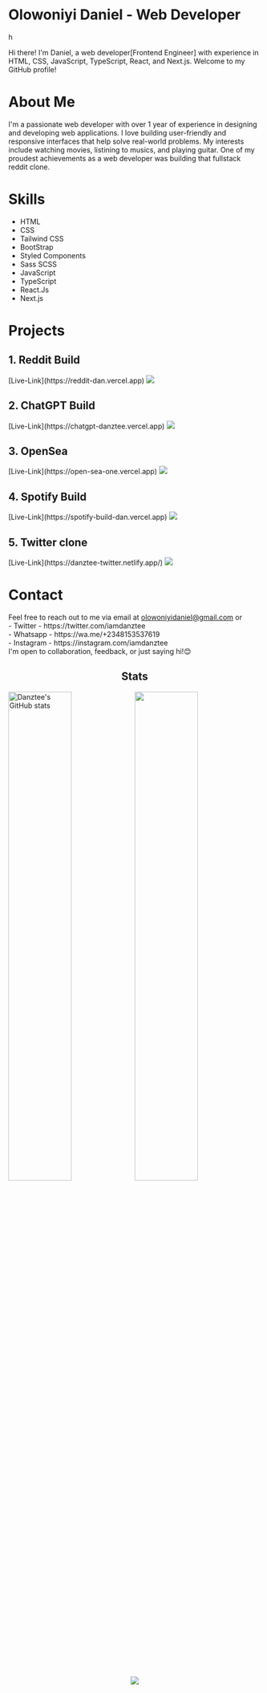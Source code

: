<h1>Olowoniyi Daniel - Web Developer</h1>
h
<p>Hi there! I'm Daniel, a web developer[Frontend Engineer] with experience in HTML, CSS, JavaScript, TypeScript, React, and Next.js. Welcome to my GitHub profile!
</p>

<h1>About Me</h1>
<p>I'm a passionate web developer with over 1 year of experience in designing and developing web applications. I love building user-friendly and responsive interfaces that help solve real-world problems. My interests include watching movies, listining to musics, and playing guitar. One of my proudest achievements as a web developer was building that fullstack reddit clone.</p>

<h1>Skills</h1>
<ul>
  <li>HTML</li>
  <li>CSS</li>
  <li>Tailwind CSS</li>
  <li>BootStrap</li>
  <li>Styled Components</li>
  <li>Sass SCSS</li>
  <li>JavaScript</li>
  <li>TypeScript</li>
  <li>React.Js</li>
  <li>Next.js</li>
</ul>

<h1>Projects</h1>
<h2>1. Reddit Build</h2>
[Live-Link](https://reddit-dan.vercel.app)
<img src='https://res.cloudinary.com/dhr6ts5i8/image/upload/v1684857945/Screenshot_2023-05-23_at_16.55.05_vl4t1w.png' />

<h2>2. ChatGPT Build</h2>
[Live-Link](https://chatgpt-danztee.vercel.app)
<img src='https://res.cloudinary.com/dhr6ts5i8/image/upload/v1684858627/Screenshot_2023-03-25_at_07.36.22_co3bfy.png' />

<h2>3. OpenSea</h2>
[Live-Link](https://open-sea-one.vercel.app)
<img src='https://res.cloudinary.com/dhr6ts5i8/image/upload/v1684858836/Screenshot_2023-05-23_at_17.19.51_xtiiop.png' />

<h2>4. Spotify Build</h2>
[Live-Link](https://spotify-build-dan.vercel.app)
<img src='https://res.cloudinary.com/dhr6ts5i8/image/upload/v1684859209/Screenshot_2023-05-23_at_17.26.13_awgcye.png' />

<h2>5. Twitter clone</h2>
[Live-Link](https://danztee-twitter.netlify.app/)
<img src='https://res.cloudinary.com/dhr6ts5i8/image/upload/v1684859493/Screenshot_2023-05-23_at_17.29.30_unin64.png' />


<h1>Contact</h1>
Feel free to reach out to me via email at
<a href="mailto:olowoniyidaniel@gmail.com">olowoniyidaniel@gmail.com</a> or
<br />
- Twitter - https://twitter.com/iamdanztee <br />
- Whatsapp - https://wa.me/+2348153537619 <br />
- Instagram - https://instagram.com/iamdanztee <br />
I'm open to collaboration, feedback, or just saying hi!😊 
         
<h2 align="center">Stats</h2>
<a href="http://www.github.com/Danztee"><img src="https://github-readme-stats.vercel.app/api?username=Danztee&show_icons=true&hide=&count_private=true&title_color=14b8a6&text_color=6366f1&icon_color=14b8a6&bg_color=0f172a&hide_border=true&show_icons=true" width="50%" alt="Danztee's GitHub stats" /></a><a href="http://www.github.com/Danztee"><img src="https://github-readme-streak-stats.herokuapp.com/?user=Danztee&stroke=6366f1&background=0f172a&ring=14b8a6&fire=14b8a6&currStreakNum=6366f1&currStreakLabel=14b8a6&sideNums=6366f1&sideLabels=6366f1&dates=6366f1&hide_border=true" width="50%"/></a>

<p align="center"><a href="https://www.codewars.com/users/Danztee/" target="_blank"><img src="https://www.codewars.com/users/Danztee/badges/large"></a></p>

<!---
Danztee/Danztee is a ✨ special ✨ repository because its `README.md` (this file) appears on your GitHub profile.
You can click the Preview link to take a look at your changes.
--->
